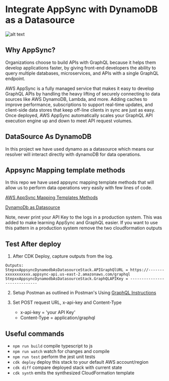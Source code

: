 # Integrate AppSync with DynamoDB as a Datasource

![alt text](https://github.com/panacloud-modern-global-apps/full-stack-serverless-cdk/blob/main/step08_appsync_dynamodb_as_datasource_mappingtemplate_methods/img/appsync_dynamodb.png)

## Why AppSync?
Organizations choose to build APIs with GraphQL because it helps them develop applications faster, by giving front-end developers the ability to query multiple databases, microservices, and APIs with a single GraphQL endpoint.

AWS AppSync is a fully managed service that makes it easy to develop GraphQL APIs by handling the heavy lifting of securely connecting to data sources like AWS DynamoDB, Lambda, and more. Adding caches to improve performance, subscriptions to support real-time updates, and client-side data stores that keep off-line clients in sync are just as easy. Once deployed, AWS AppSync automatically scales your GraphQL API execution engine up and down to meet API request volumes.

## DataSource As DynamoDB
In this project we have used dynamo as a datasource which means our resolver will interact directly with dynamoDB for data operations.

## Appsync Mapping template methods
In this repo we have used appsync mapping template methods that will allow us to perform data operations very easily with few lines of code.


[AWS AppSync Mapping Templates Methods](https://docs.aws.amazon.com/cdk/api/latest/docs/@aws-cdk_aws-appsync.MappingTemplate.html)

[DynamoDb as Datasource](https://docs.aws.amazon.com/cdk/api/latest/docs/@aws-cdk_aws-appsync.DynamoDbDataSource.html)

Note, never print your API Key to the logs in a production system. This was added to make learning AppSync and GraphQL easier. If you want to use this pattern in a production system remove the two cloudformation outputs

## Test After deploy
1. After CDK Deploy, capture outputs from the log.
```
Outputs:
StepxxAppsyncDynamodbAsDatasourceStack.APIGraphQlURL = https://-------xxxxxxxxxxx.appsync-api.us-east-2.amazonaws.com/graphql
StepxxAppsyncDynamodbAsDatasourceStack.GraphQLAPIKey = -----------------------------
```

2. Setup Postman as outlined in Postman's Using [GraphQL Instructions](https://learning.postman.com/docs/sending-requests/supported-api-frameworks/graphql/)

3. Set POST request URL, x-api-key and Content-Type
    - x-api-key = 'your API Key'
    - Content-Type = application/graphql


## Useful commands

 * `npm run build`   compile typescript to js
 * `npm run watch`   watch for changes and compile
 * `npm run test`    perform the jest unit tests
 * `cdk deploy`      deploy this stack to your default AWS account/region
 * `cdk diff`        compare deployed stack with current state
 * `cdk synth`       emits the synthesized CloudFormation template

